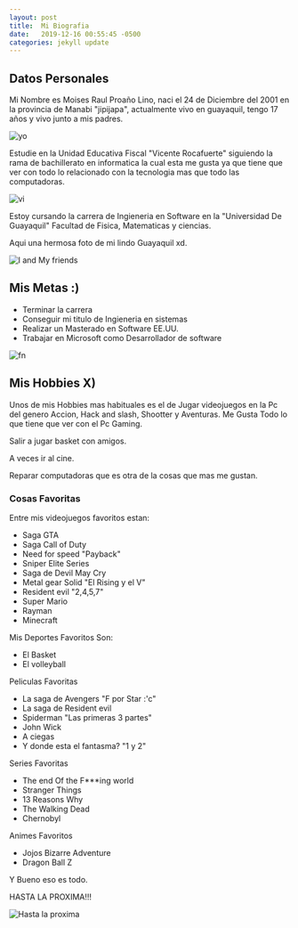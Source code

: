 ```yaml
---
layout: post
title:  Mi Biografia
date:   2019-12-16 00:55:45 -0500
categories: jekyll update
---
```


## Datos Personales
Mi Nombre es Moises Raul Proaño Lino, naci el 24 de Diciembre del 2001 en la provincia de Manabi "jipijapa", actualmente vivo en guayaquil, tengo 17 años y vivo junto a mis padres.

![yo]({{site.baseurl}}/assets/img/Mo3.jpg)


Estudie en la Unidad Educativa Fiscal "Vicente Rocafuerte" siguiendo la rama de bachillerato en informatica la cual esta me gusta ya que tiene que ver con todo lo relacionado con la tecnologia mas que todo las computadoras.

![vi]({{site.baseurl}}/assets/img/Vi.jpg)


Estoy cursando la carrera de Ingieneria en Software en la "Universidad De Guayaquil" Facultad de Fisica, Matematicas y ciencias.

Aqui una hermosa foto de mi lindo Guayaquil xd.



![I and My friends]({{site.baseurl}}/assets/img/gu.jpg)

## Mis Metas :)
* Terminar la carrera
* Conseguir mi titulo de Ingieneria en sistemas
* Realizar un Masterado en Software EE.UU.
* Trabajar en Microsoft como Desarrollador de software


![fn]({{site.baseurl}}/assets/img/fin.jpg)

## Mis Hobbies X)
Unos de mis Hobbies mas habituales es el de Jugar videojuegos en la Pc del genero Accion, Hack and slash, Shootter y Aventuras.
Me Gusta Todo lo que tiene que ver con el Pc Gaming.

Salir a jugar basket con amigos.

A veces ir al cine.

Reparar computadoras que es otra de la cosas que mas me gustan.

### Cosas Favoritas

Entre mis videojuegos favoritos estan:
* Saga GTA
* Saga Call of Duty
* Need for speed "Payback"
* Sniper Elite Series
* Saga de Devil May Cry
* Metal gear Solid "El Rising y el V"
* Resident evil "2,4,5,7"
* Super Mario
* Rayman
* Minecraft

Mis Deportes Favoritos Son:
* El Basket
* El volleyball

Peliculas Favoritas
* La saga de Avengers "F por Star :'c"
* La saga de Resident evil
* Spiderman "Las primeras 3 partes"
* John Wick
* A ciegas
* Y donde esta el fantasma? "1 y 2"

Series Favoritas
* The end Of the F***ing world
* Stranger Things
* 13 Reasons Why
* The Walking Dead
* Chernobyl

Animes Favoritos
* Jojos Bizarre Adventure
* Dragon Ball Z


 Y Bueno eso es todo.

HASTA LA PROXIMA!!!

 ![Hasta la proxima]({{site.baseurl}}/assets/img/tenor.gif)
